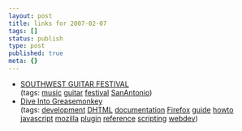 ```yaml
---
layout: post
title: links for 2007-02-07
tags: []
status: publish
type: post
published: true
meta: {}
---
```

<ul class="delicious">
	<li>
		<div class="delicious-link"><a href="http://www.swgf.org/">SOUTHWEST GUITAR FESTIVAL</a></div>
		<div class="delicious-tags">(tags: <a href="http://del.icio.us/markmorga/music">music</a> <a href="http://del.icio.us/markmorga/guitar">guitar</a> <a href="http://del.icio.us/markmorga/festival">festival</a> <a href="http://del.icio.us/markmorga/SanAntonio">SanAntonio</a>)</div>
	</li>
	<li>
		<div class="delicious-link"><a href="http://diveintogreasemonkey.org/">Dive Into Greasemonkey</a></div>
		<div class="delicious-tags">(tags: <a href="http://del.icio.us/markmorga/development">development</a> <a href="http://del.icio.us/markmorga/DHTML">DHTML</a> <a href="http://del.icio.us/markmorga/documentation">documentation</a> <a href="http://del.icio.us/markmorga/Firefox">Firefox</a> <a href="http://del.icio.us/markmorga/guide">guide</a> <a href="http://del.icio.us/markmorga/howto">howto</a> <a href="http://del.icio.us/markmorga/javascript">javascript</a> <a href="http://del.icio.us/markmorga/mozilla">mozilla</a> <a href="http://del.icio.us/markmorga/plugin">plugin</a> <a href="http://del.icio.us/markmorga/reference">reference</a> <a href="http://del.icio.us/markmorga/scripting">scripting</a> <a href="http://del.icio.us/markmorga/webdev">webdev</a>)</div>
	</li>
</ul>
